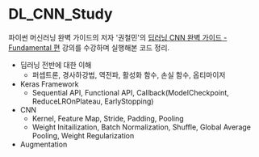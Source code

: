 # DL_CNN_Study

파이썬 머신러닝 완벽 가이드의 저자 '권철민'의 [딥러닝 CNN 완벽 가이드 - Fundamental 편](https://www.inflearn.com/course/%EB%94%A5%EB%9F%AC%EB%8B%9D-cnn-%EC%99%84%EB%B2%BD-%EA%B8%B0%EC%B4%88) 강의를 수강하며 실행해본 코드 정리.

- 딥러닝 전반에 대한 이해
  - 퍼셉트론, 경사하강법, 역전파, 활성화 함수, 손실 함수, 옵티마이저
- Keras Framework
  - Sequential API, Functional API, Callback(ModelCheckpoint, ReduceLROnPlateau, EarlyStopping)
- CNN
  - Kernel, Feature Map, Stride, Padding, Pooling
  - Weight Initailization, Batch Normalization, Shuffle, Global Average Pooling, Weight Regularization
- Augmentation
